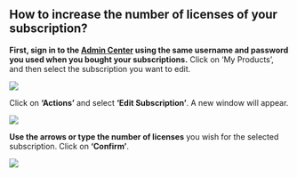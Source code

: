  ## How to increase the number of licenses of your subscription?

<p class="no-margin"><b>First, sign in to the <a href="https://admin.teams-pro.com/" target="_blank" class="admin-center-content-link">Admin Center</a> using the same username and password you used when you bought your subscriptions.</b> Click on ‘My Products’, and then select the subscription you want to edit.</p>
<div class="intercom-container"><img src="/assets/img/teams-pro/1_1.png"></div><p class="no-margin"></p>
<p class="no-margin"></p>
<p class="no-margin">Click on <b>‘Actions’</b> and select <b>‘Edit Subscription’</b>. A new window will appear.</p>
<div class="intercom-container"><img src="/assets/img/teams-pro/1_2.png"></div><p class="no-margin"></p>
<p class="no-margin"></p>
<p class="no-margin"><b>Use the arrows or type the number of licenses</b> you wish for the selected subscription. Click on <b>‘Confirm’</b>.</p>
<div class="intercom-container"><img src="/assets/img/teams-pro/1_3.png"></div><p class="no-margin"></p>
<p class="no-margin"></p>


